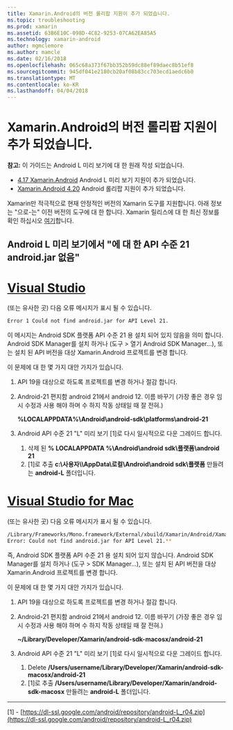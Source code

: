 ```yaml
---
title: Xamarin.Android의 버전 롤리팝 지원이 추가 되었습니다.
ms.topic: troubleshooting
ms.prod: xamarin
ms.assetid: 63B6E10C-098D-4C82-9253-07CA62EA85A5
ms.technology: xamarin-android
author: mgmclemore
ms.author: mamcle
ms.date: 02/16/2018
ms.openlocfilehash: 065c68a373f67bb352b59dc88ef89daec8b51ef8
ms.sourcegitcommit: 945df041e2180cb20af08b83cc703ecd1aedc6b0
ms.translationtype: MT
ms.contentlocale: ko-KR
ms.lasthandoff: 04/04/2018
---
```

# <a name="what-version-of-xamarinandroid-added-lollipop-support"></a>Xamarin.Android의 버전 롤리팝 지원이 추가 되었습니다.

**참고:** 이 가이드는 Android L 미리 보기에 대 한 원래 작성 되었습니다.

-   [4.17 Xamarin.Android](https://developer.xamarin.com/releases/android/xamarin.android_4/xamarin.android_4.17/) Android L 미리 보기 지원이 추가 되었습니다.
-   [Xamarin.Android 4.20](https://developer.xamarin.com/releases/android/xamarin.android_4/xamarin.android_4.20/) Android 롤리팝 지원이 추가 되었습니다.

Xamarin만 적극적으로 현재 안정적인 버전의 Xamarin 도구를 지원합니다. 아래 정보는 "으로-는" 이전 버전의 도구에 대 한 합니다. Xamarin 릴리스에 대 한 최신 정보를 확인 하십시오 [여기](http://releases.xamarin.com/)합니다.

## <a name="missing-androidjar-for-api-level-21-in-android-l-preview"></a>Android L 미리 보기에서 "에 대 한 API 수준 21 android.jar 없음"

# <a name="visual-studiotabvswin"></a>[Visual Studio](#tab/vswin)

(또는 유사한 곳) 다음 오류 메시지가 표시 될 수 있습니다.

```cmd
Error 1 Could not find android.jar for API Level 21.
```

이 메시지는 Android SDK 플랫폼 API 수준 21 용 설치 되어 있지 않음을 의미 합니다. Android SDK Manager를 설치 하거나 (도구 > 열기 Android SDK Manager...), 또는 설치 된 API 버전을 대상 Xamarin.Android 프로젝트를 변경 합니다.

이 문제에 대 한 몇 가지 대안 가지가 있습니다.

1. API 19을 대상으로 하도록 프로젝트를 변경 하거나 절감 합니다.

2. Android-21 편지함 android 21에서 android 12. 이름 바꾸기 (가장 좋은 경우 임시 수정과 사용 해야 하며 수 하지 작동 상태일 때 잘 전혀.)

   **%LOCALAPPDATA%\\Android\\android-sdk\\platforms\\android-21**

3. Android API 수준 21 "L" 미리 보기 [1]로 다시 일시적으로 다운 그레이드 합니다.

    1.  삭제 된 **% LOCALAPPDATA %\\Android\\android sdk\\플랫폼\\android 21** 
    2.  [1]로 추출 **c:\\사용자\\<username>\\AppData\\로컬\\Android\\android sdk\\플랫폼** 만들려는 **android-L** 폴더입니다.

# <a name="visual-studio-for-mactabvsmac"></a>[Visual Studio for Mac](#tab/vsmac)

(또는 유사한 곳) 다음 오류 메시지가 표시 될 수 있습니다.

```bash
/Library/Frameworks/Mono.framework/External/xbuild/Xamarin/Android/Xamarin.Android.Common.targets: 
Error: Could not find android.jar for API Level 21.**
```

즉, Android SDK 플랫폼 API 수준 21 용 설치 되어 있지 않습니다. Android SDK Manager를 설치 하거나 (도구 > SDK Manager...), 또는 설치 된 API 버전을 대상 Xamarin.Android 프로젝트를 변경 합니다.

이 문제에 대 한 몇 가지 대안 가지가 있습니다.

1. API 19을 대상으로 하도록 프로젝트를 변경 하거나 절감 합니다.

2. Android-21 편지함 android 21에서 android 12. 이름 바꾸기 (가장 좋은 경우 임시 수정과 사용 해야 하며 수 하지 작동 상태일 때 잘 전혀.)

   **~/Library/Developer/Xamarin/android-sdk-macosx/android-21**

3. Android API 수준 21 "L" 미리 보기 [1]로 다시 일시적으로 다운 그레이드 합니다.

    1.  Delete **/Users/username/Library/Developer/Xamarin/android-sdk-macosx/android-21**
    2.  [1]로 추출 **/Users/username/Library/Developer/Xamarin/android-sdk-macosx** 만들려는 **android-L** 폴더입니다.

-----


[1] - [https://dl-ssl.google.com/android/repository/android-L_r04.zip](https://dl-ssl.google.com/android/repository/android-L_r04.zip)
